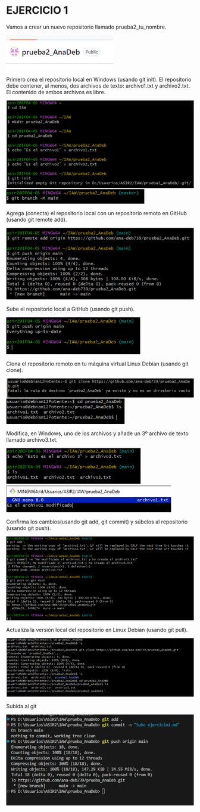 # EJERCICIO 1

Vamos a crear un nuevo repositorio llamado prueba2_tu_nombre.

![Repositiorioremoto](./img/repositiorio_creado_git.png)


Primero crea el repositorio local en Windows (usando git init).
El repositorio debe contener, al menos, dos archivos de texto: archivo1.txt y archivo2.txt. El contenido de ambos archivos es libre.

![RepositorioenGitBash](img\repositorio_creado.png)
![CambiodeRama](img\cambio_de_rama.png)


Agrega (conecta) el repositorio local con un repositorio remoto en GitHub (usando git remote add).

![GitRemote](img\git_remote.png)

Sube el repositorio local a GitHub (usando git push).

![GitPush](img\git_push.png)

Clona el repositorio remoto en tu máquina virtual Linux Debian (usando git clone).

![GitClone](img\git_clone1.png)
![GitClone](img\git_clone2.png)

Modifica, en Windows, uno de los archivos y añade un 3º archivo de texto llamado archivo3.txt. 

![Archivo3](img\archivo3.png)
![ModificadoArchivo1](img\archivo1_modificado.png)

Confirma los cambios(usando git add, git commit) y súbelos al repositorio (usando git push).

![Subida](img\subida.png)

Actualiza la versión local del repositorio en Linux Debian (usando git pull).

![Actualizacion](img\ultimo.png)

Subida al git

![Subida](img\subida-a-git.png)
